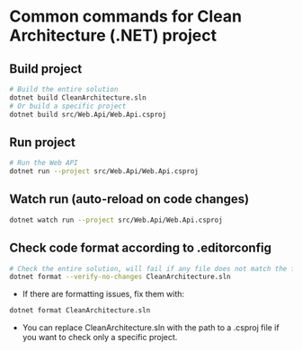 
# Common commands for Clean Architecture (.NET) project

## Build project
```sh
# Build the entire solution
dotnet build CleanArchitecture.sln
# Or build a specific project
dotnet build src/Web.Api/Web.Api.csproj
```

## Run project
```sh
# Run the Web API
dotnet run --project src/Web.Api/Web.Api.csproj
```

## Watch run (auto-reload on code changes)
```sh
dotnet watch run --project src/Web.Api/Web.Api.csproj
```

## Check code format according to .editorconfig
```sh
# Check the entire solution, will fail if any file does not match the format
dotnet format --verify-no-changes CleanArchitecture.sln
```

- If there are formatting issues, fix them with:
```sh
dotnet format CleanArchitecture.sln
```

- You can replace CleanArchitecture.sln with the path to a .csproj file if you want to check only a specific project.

